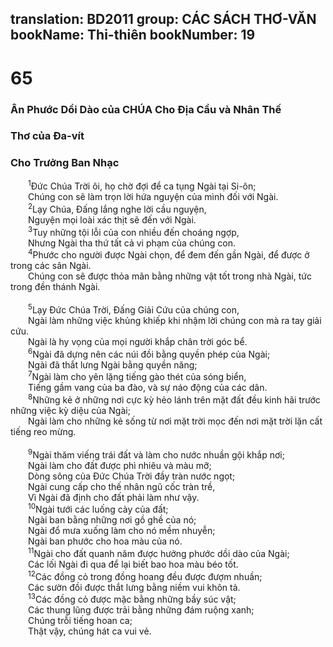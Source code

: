 translation: BD2011
group: CÁC SÁCH THƠ-VĂN
bookName: Thi-thiên 
bookNumber: 19
-------

<div class="title"><h1>65</h1><h3>Ân Phước Dồi Dào của CHÚA Cho Ðịa Cầu và Nhân Thế</h3><h3>Thơ của Ða-vít</h3><h3>Cho Trưởng Ban Nhạc</h3></div>
<span class="verse thi_65_1">  <sup>1</sup>Ðức Chúa Trời ôi, họ chờ đợi để ca tụng Ngài tại Si-ôn;<br/>  Chúng con sẽ làm trọn lời hứa nguyện của mình đối với Ngài.<br/></span>
<span class="verse thi_65_2">  <sup>2</sup>Lạy Chúa, Ðấng lắng nghe lời cầu nguyện,<br/>  Nguyện mọi loài xác thịt sẽ đến với Ngài.<br/></span>
<span class="verse thi_65_3">  <sup>3</sup>Tuy những tội lỗi của con nhiều đến choáng ngợp,<br/>  Nhưng Ngài tha thứ tất cả vi phạm của chúng con.<br/></span>
<span class="verse thi_65_4">  <sup>4</sup>Phước cho người được Ngài chọn, để đem đến gần Ngài, để được ở trong các sân Ngài.<br/>  Chúng con sẽ được thỏa mãn bằng những vật tốt trong nhà Ngài, tức trong đền thánh Ngài.<br/><br/></span>
<span class="verse thi_65_5">  <sup>5</sup>Lạy Ðức Chúa Trời, Ðấng Giải Cứu của chúng con,<br/>  Ngài làm những việc khủng khiếp khi nhậm lời chúng con mà ra tay giải cứu.<br/>  Ngài là hy vọng của mọi người khắp chân trời góc bể.<br/></span>
<span class="verse thi_65_6">  <sup>6</sup>Ngài đã dựng nên các núi đồi bằng quyền phép của Ngài;<br/>  Ngài đã thắt lưng Ngài bằng quyền năng;<br/></span>
<span class="verse thi_65_7">  <sup>7</sup>Ngài làm cho yên lặng tiếng gào thét của sóng biển,<br/>  Tiếng gầm vang của ba đào, và sự náo động của các dân.<br/></span>
<span class="verse thi_65_8">  <sup>8</sup>Những kẻ ở những nơi cực kỳ hẻo lánh trên mặt đất đều kinh hãi trước những việc kỳ diệu của Ngài;<br/>  Ngài làm cho những kẻ sống từ nơi mặt trời mọc đến nơi mặt trời lặn cất tiếng reo mừng.<br/><br/></span>
<span class="verse thi_65_9">  <sup>9</sup>Ngài thăm viếng trái đất và làm cho nước nhuần gội khắp nơi;<br/>  Ngài làm cho đất được phì nhiêu và màu mỡ;<br/>  Dòng sông của Ðức Chúa Trời đầy tràn nước ngọt;<br/>  Ngài cung cấp cho thế nhân ngũ cốc tràn trề,<br/>  Vì Ngài đã định cho đất phải làm như vậy.<br/></span>
<span class="verse thi_65_10">  <sup>10</sup>Ngài tưới các luống cày của đất;<br/>  Ngài ban bằng những nơi gồ ghề của nó;<br/>  Ngài đổ mưa xuống làm cho nó mềm nhuyễn;<br/>  Ngài ban phước cho hoa màu của nó.<br/></span>
<span class="verse thi_65_11">  <sup>11</sup>Ngài cho đất quanh năm được hưởng phước dồi dào của Ngài;<br/>  Các lối Ngài đi qua để lại biết bao hoa màu béo tốt.<br/></span>
<span class="verse thi_65_12">  <sup>12</sup>Các đồng cỏ trong đồng hoang đều được đượm nhuần;<br/>  Các sườn đồi được thắt lưng bằng niềm vui khôn tả.<br/></span>
<span class="verse thi_65_13">  <sup>13</sup>Các đồng cỏ được mặc bằng những bầy súc vật;<br/>  Các thung lũng được trải bằng những đám ruộng xanh;<br/>  Chúng trỗi tiếng hoan ca;<br/>  Thật vậy, chúng hát ca vui vẻ.<br/></span>

